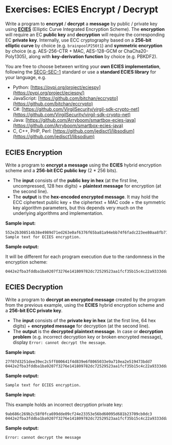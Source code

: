 # Exercises: ECIES Encrypt / Decrypt

Write a program to **encrypt** / **decrypt** a **message** by public / private key using [**ECIES**](https://en.wikipedia.org/wiki/Integrated\_Encryption\_Scheme) (Elliptic Curve Integrated Encryption Scheme). The **encryption** will require an EC **public key** and **decryption** will require the corresponding EC **private key**. Internally, use ECC cryptography based on a **256-bit elliptic curve** by choice (e.g. `brainpoolP256t1`) and **symmetric encryption** by choice (e.g. AES-256-CTR + MAC, AES-128-GCM or ChaCha20-Poly1305), along with **key-derivation function** by choice (e.g. PBKDF2).

You are free to choose between writing your **own ECIES implementation**, following the [SECG-SEC-1](http://www.secg.org/sec1-v2.pdf) standard or use a **standard ECIES library** for your language, e.g.

* Python: [https://pypi.org/project/eciespy](https://pypi.org/project/eciespy/)
* JavaScript: [https://github.com/bitchan/eccrypto](https://github.com/bitchan/eccrypto)
* C#: [https://github.com/VirgilSecurity/virgil-sdk-crypto-net](https://github.com/VirgilSecurity/virgil-sdk-crypto-net)
* Java: [https://github.com/Arryboom/smartbox-ecies-java](https://github.com/Arryboom/smartbox-ecies-java)
* C, C++, PHP, Perl: [https://github.com/jedisct1/libsodium](https://github.com/jedisct1/libsodium)

## ECIES Encryption

Write a program to **encrypt a message** using the **ECIES** hybrid encryption scheme and a **256-bit ECC public key** (2 \* 256 bits).

* The **input** consists of the **public key in hex** (at the first line, uncompressed, 128 hex digits) + **plaintext message** for encryption (at the second line).
* The **output** is the **hex-encoded encrypted message**. It may hold the ECC ciphertext public key + the ciphertext + MAC code + the symmetric key algorithm parameters, but this depends very much on the underlying algorithms and implementation.

**Sample input:**

```
552e2b308514b38e4989d71ed263e0af6376f65ba81a94ebb74f6fadc223ee80aa8fb710cfb445e0871cd1c1a0c1f2adb2b6eedc2a0470b04244548c5be518c8
Sample text for ECIES encryption.
```

**Sample output:**

It will be different for each program execution due to the randomness in the encryption scheme:

```
0442e2fba3fddba1ba9207f3276e141809782dc72529523aa1fcf35b15c4c22a9333ddacd7d64de4abd0a36138d430c50be7a98d5512cb8c2fe36ca45a0bbd7927c150ae3637c45093207531ce75e3841d4808ced85e82305d8da891708c20479388f6d4a7cde213bb36bf860c5df0077358a942eeb9a4c23e89bcc11f11
```

## ECIES Decryption

Write a program to **decrypt an encrypted message** created by the program from the previous example, using the **ECIES** hybrid encryption scheme and a **256-bit ECC private key**.

* The **input** consists of the **private key in hex** (at the first line, 64 hex digits) + **encrypted message** for decryption (at the second line).
* The **output** is the **decrypted plaintext message**. In case or **decryption problem** (e.g. incorrect decryption key or broken encrypted message), display `Error: cannot decrypt the message`.

**Sample input:**

```
27f07d3251dee39ec2c5ff800641f4d839e6f8065033e9a710ea2e519473bdd7
0442e2fba3fddba1ba9207f3276e141809782dc72529523aa1fcf35b15c4c22a9333ddacd7d64de4abd0a36138d430c50be7a98d5512cb8c2fe36ca45a0bbd7927c150ae3637c45093207531ce75e3841d4808ced85e82305d8da891708c20479388f6d4a7cde213bb36bf860c5df0077358a942eeb9a4c23e89bcc11f11
```

**Sample output:**

```
Sample text for ECIES encryption.
```

**Sample input:**

This example holds an incorrect decryption private key:

```
9ab686c269b2c58f0fca699dde09cf24e23353e56bd60095d681b23709cb0dc3
0442e2fba3fddba1ba9207f3276e141809782dc72529523aa1fcf35b15c4c22a9333ddacd7d64de4abd0a36138d430c50be7a98d5512cb8c2fe36ca45a0bbd7927c150ae3637c45093207531ce75e3841d4808ced85e82305d8da891708c20479388f6d4a7cde213bb36bf860c5df0077358a942eeb9a4c23e89bcc11f11
```

**Sample output:**

```
Error: cannot decrypt the message
```
